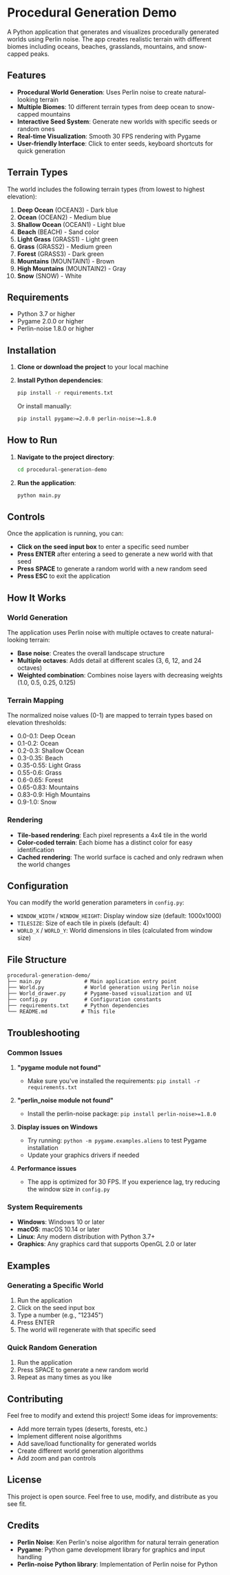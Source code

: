 # Procedural Generation Demo

A Python application that generates and visualizes procedurally generated worlds using Perlin noise. The app creates realistic terrain with different biomes including oceans, beaches, grasslands, mountains, and snow-capped peaks.

## Features

- **Procedural World Generation**: Uses Perlin noise to create natural-looking terrain
- **Multiple Biomes**: 10 different terrain types from deep ocean to snow-capped mountains
- **Interactive Seed System**: Generate new worlds with specific seeds or random ones
- **Real-time Visualization**: Smooth 30 FPS rendering with Pygame
- **User-friendly Interface**: Click to enter seeds, keyboard shortcuts for quick generation

## Terrain Types

The world includes the following terrain types (from lowest to highest elevation):

1. **Deep Ocean** (OCEAN3) - Dark blue
2. **Ocean** (OCEAN2) - Medium blue  
3. **Shallow Ocean** (OCEAN1) - Light blue
4. **Beach** (BEACH) - Sand color
5. **Light Grass** (GRASS1) - Light green
6. **Grass** (GRASS2) - Medium green
7. **Forest** (GRASS3) - Dark green
8. **Mountains** (MOUNTAIN1) - Brown
9. **High Mountains** (MOUNTAIN2) - Gray
10. **Snow** (SNOW) - White

## Requirements

- Python 3.7 or higher
- Pygame 2.0.0 or higher
- Perlin-noise 1.8.0 or higher

## Installation

1. **Clone or download the project** to your local machine

2. **Install Python dependencies**:
   ```bash
   pip install -r requirements.txt
   ```

   Or install manually:
   ```bash
   pip install pygame>=2.0.0 perlin-noise>=1.8.0
   ```

## How to Run

1. **Navigate to the project directory**:
   ```bash
   cd procedural-generation-demo
   ```

2. **Run the application**:
   ```bash
   python main.py
   ```

## Controls

Once the application is running, you can:

- **Click on the seed input box** to enter a specific seed number
- **Press ENTER** after entering a seed to generate a new world with that seed
- **Press SPACE** to generate a random world with a new random seed
- **Press ESC** to exit the application

## How It Works

### World Generation
The application uses Perlin noise with multiple octaves to create natural-looking terrain:

- **Base noise**: Creates the overall landscape structure
- **Multiple octaves**: Adds detail at different scales (3, 6, 12, and 24 octaves)
- **Weighted combination**: Combines noise layers with decreasing weights (1.0, 0.5, 0.25, 0.125)

### Terrain Mapping
The normalized noise values (0-1) are mapped to terrain types based on elevation thresholds:
- 0.0-0.1: Deep Ocean
- 0.1-0.2: Ocean
- 0.2-0.3: Shallow Ocean
- 0.3-0.35: Beach
- 0.35-0.55: Light Grass
- 0.55-0.6: Grass
- 0.6-0.65: Forest
- 0.65-0.83: Mountains
- 0.83-0.9: High Mountains
- 0.9-1.0: Snow

### Rendering
- **Tile-based rendering**: Each pixel represents a 4x4 tile in the world
- **Color-coded terrain**: Each biome has a distinct color for easy identification
- **Cached rendering**: The world surface is cached and only redrawn when the world changes

## Configuration

You can modify the world generation parameters in `config.py`:

- `WINDOW_WIDTH` / `WINDOW_HEIGHT`: Display window size (default: 1000x1000)
- `TILESIZE`: Size of each tile in pixels (default: 4)
- `WORLD_X` / `WORLD_Y`: World dimensions in tiles (calculated from window size)

## File Structure

```
procedural-generation-demo/
├── main.py              # Main application entry point
├── World.py             # World generation using Perlin noise
├── World_drawer.py      # Pygame-based visualization and UI
├── config.py            # Configuration constants
├── requirements.txt     # Python dependencies
└── README.md           # This file
```

## Troubleshooting

### Common Issues

1. **"pygame module not found"**
   - Make sure you've installed the requirements: `pip install -r requirements.txt`

2. **"perlin_noise module not found"**
   - Install the perlin-noise package: `pip install perlin-noise>=1.8.0`

3. **Display issues on Windows**
   - Try running: `python -m pygame.examples.aliens` to test Pygame installation
   - Update your graphics drivers if needed

4. **Performance issues**
   - The app is optimized for 30 FPS. If you experience lag, try reducing the window size in `config.py`

### System Requirements

- **Windows**: Windows 10 or later
- **macOS**: macOS 10.14 or later  
- **Linux**: Any modern distribution with Python 3.7+
- **Graphics**: Any graphics card that supports OpenGL 2.0 or later

## Examples

### Generating a Specific World
1. Run the application
2. Click on the seed input box
3. Type a number (e.g., "12345")
4. Press ENTER
5. The world will regenerate with that specific seed

### Quick Random Generation
1. Run the application
2. Press SPACE to generate a new random world
3. Repeat as many times as you like

## Contributing

Feel free to modify and extend this project! Some ideas for improvements:

- Add more terrain types (deserts, forests, etc.)
- Implement different noise algorithms
- Add save/load functionality for generated worlds
- Create different world generation algorithms
- Add zoom and pan controls

## License

This project is open source. Feel free to use, modify, and distribute as you see fit.

## Credits

- **Perlin Noise**: Ken Perlin's noise algorithm for natural terrain generation
- **Pygame**: Python game development library for graphics and input handling
- **Perlin-noise Python library**: Implementation of Perlin noise for Python 